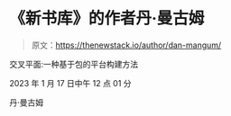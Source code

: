 # 《新书库》的作者丹·曼古姆

> 原文：<https://thenewstack.io/author/dan-mangum/>

交叉平面:一种基于包的平台构建方法

2023 年 1 月 17 日中午 12 点 01 分

丹·曼古姆